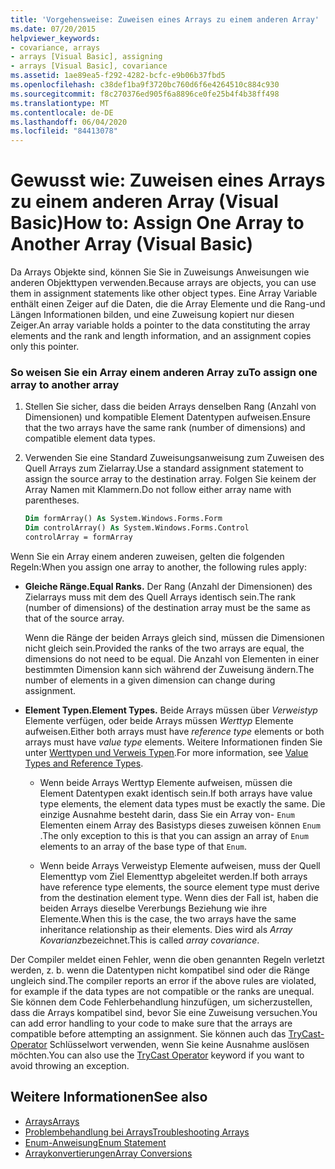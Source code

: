 ```yaml
---
title: 'Vorgehensweise: Zuweisen eines Arrays zu einem anderen Array'
ms.date: 07/20/2015
helpviewer_keywords:
- covariance, arrays
- arrays [Visual Basic], assigning
- arrays [Visual Basic], covariance
ms.assetid: 1ae89ea5-f292-4282-bcfc-e9b06b37fbd5
ms.openlocfilehash: c38def1ba9f3720bc760d6f6e4264510c884c930
ms.sourcegitcommit: f8c270376ed905f6a8896ce0fe25b4f4b38ff498
ms.translationtype: MT
ms.contentlocale: de-DE
ms.lasthandoff: 06/04/2020
ms.locfileid: "84413078"
---
```

# <a name="how-to-assign-one-array-to-another-array-visual-basic"></a><span data-ttu-id="d558e-102">Gewusst wie: Zuweisen eines Arrays zu einem anderen Array (Visual Basic)</span><span class="sxs-lookup"><span data-stu-id="d558e-102">How to: Assign One Array to Another Array (Visual Basic)</span></span>

<span data-ttu-id="d558e-103">Da Arrays Objekte sind, können Sie Sie in Zuweisungs Anweisungen wie anderen Objekttypen verwenden.</span><span class="sxs-lookup"><span data-stu-id="d558e-103">Because arrays are objects, you can use them in assignment statements like other object types.</span></span> <span data-ttu-id="d558e-104">Eine Array Variable enthält einen Zeiger auf die Daten, die die Array Elemente und die Rang-und Längen Informationen bilden, und eine Zuweisung kopiert nur diesen Zeiger.</span><span class="sxs-lookup"><span data-stu-id="d558e-104">An array variable holds a pointer to the data constituting the array elements and the rank and length information, and an assignment copies only this pointer.</span></span>

### <a name="to-assign-one-array-to-another-array"></a><span data-ttu-id="d558e-105">So weisen Sie ein Array einem anderen Array zu</span><span class="sxs-lookup"><span data-stu-id="d558e-105">To assign one array to another array</span></span>

1. <span data-ttu-id="d558e-106">Stellen Sie sicher, dass die beiden Arrays denselben Rang (Anzahl von Dimensionen) und kompatible Element Datentypen aufweisen.</span><span class="sxs-lookup"><span data-stu-id="d558e-106">Ensure that the two arrays have the same rank (number of dimensions) and compatible element data types.</span></span>

2. <span data-ttu-id="d558e-107">Verwenden Sie eine Standard Zuweisungsanweisung zum Zuweisen des Quell Arrays zum Zielarray.</span><span class="sxs-lookup"><span data-stu-id="d558e-107">Use a standard assignment statement to assign the source array to the destination array.</span></span> <span data-ttu-id="d558e-108">Folgen Sie keinem der Array Namen mit Klammern.</span><span class="sxs-lookup"><span data-stu-id="d558e-108">Do not follow either array name with parentheses.</span></span>

    ```vb
    Dim formArray() As System.Windows.Forms.Form
    Dim controlArray() As System.Windows.Forms.Control
    controlArray = formArray
    ```

<span data-ttu-id="d558e-109">Wenn Sie ein Array einem anderen zuweisen, gelten die folgenden Regeln:</span><span class="sxs-lookup"><span data-stu-id="d558e-109">When you assign one array to another, the following rules apply:</span></span>

- <span data-ttu-id="d558e-110">**Gleiche Ränge.**</span><span class="sxs-lookup"><span data-stu-id="d558e-110">**Equal Ranks.**</span></span> <span data-ttu-id="d558e-111">Der Rang (Anzahl der Dimensionen) des Zielarrays muss mit dem des Quell Arrays identisch sein.</span><span class="sxs-lookup"><span data-stu-id="d558e-111">The rank (number of dimensions) of the destination array must be the same as that of the source array.</span></span>

  <span data-ttu-id="d558e-112">Wenn die Ränge der beiden Arrays gleich sind, müssen die Dimensionen nicht gleich sein.</span><span class="sxs-lookup"><span data-stu-id="d558e-112">Provided the ranks of the two arrays are equal, the dimensions do not need to be equal.</span></span> <span data-ttu-id="d558e-113">Die Anzahl von Elementen in einer bestimmten Dimension kann sich während der Zuweisung ändern.</span><span class="sxs-lookup"><span data-stu-id="d558e-113">The number of elements in a given dimension can change during assignment.</span></span>

- <span data-ttu-id="d558e-114">**Element Typen.**</span><span class="sxs-lookup"><span data-stu-id="d558e-114">**Element Types.**</span></span> <span data-ttu-id="d558e-115">Beide Arrays müssen über *Verweistyp* Elemente verfügen, oder beide Arrays müssen *Werttyp* Elemente aufweisen.</span><span class="sxs-lookup"><span data-stu-id="d558e-115">Either both arrays must have *reference type* elements or both arrays must have *value type* elements.</span></span> <span data-ttu-id="d558e-116">Weitere Informationen finden Sie unter [Werttypen und Verweis Typen](../data-types/value-types-and-reference-types.md).</span><span class="sxs-lookup"><span data-stu-id="d558e-116">For more information, see [Value Types and Reference Types](../data-types/value-types-and-reference-types.md).</span></span>

  - <span data-ttu-id="d558e-117">Wenn beide Arrays Werttyp Elemente aufweisen, müssen die Element Datentypen exakt identisch sein.</span><span class="sxs-lookup"><span data-stu-id="d558e-117">If both arrays have value type elements, the element data types must be exactly the same.</span></span> <span data-ttu-id="d558e-118">Die einzige Ausnahme besteht darin, dass Sie ein Array von- `Enum` Elementen einem Array des Basistyps dieses zuweisen können `Enum` .</span><span class="sxs-lookup"><span data-stu-id="d558e-118">The only exception to this is that you can assign an array of `Enum` elements to an array of the base type of that `Enum`.</span></span>

  - <span data-ttu-id="d558e-119">Wenn beide Arrays Verweistyp Elemente aufweisen, muss der Quell Elementtyp vom Ziel Elementtyp abgeleitet werden.</span><span class="sxs-lookup"><span data-stu-id="d558e-119">If both arrays have reference type elements, the source element type must derive from the destination element type.</span></span> <span data-ttu-id="d558e-120">Wenn dies der Fall ist, haben die beiden Arrays dieselbe Vererbungs Beziehung wie ihre Elemente.</span><span class="sxs-lookup"><span data-stu-id="d558e-120">When this is the case, the two arrays have the same inheritance relationship as their elements.</span></span> <span data-ttu-id="d558e-121">Dies wird als *Array Kovarianz*bezeichnet.</span><span class="sxs-lookup"><span data-stu-id="d558e-121">This is called *array covariance*.</span></span>

<span data-ttu-id="d558e-122">Der Compiler meldet einen Fehler, wenn die oben genannten Regeln verletzt werden, z. b. wenn die Datentypen nicht kompatibel sind oder die Ränge ungleich sind.</span><span class="sxs-lookup"><span data-stu-id="d558e-122">The compiler reports an error if the above rules are violated, for example if the data types are not compatible or the ranks are unequal.</span></span> <span data-ttu-id="d558e-123">Sie können dem Code Fehlerbehandlung hinzufügen, um sicherzustellen, dass die Arrays kompatibel sind, bevor Sie eine Zuweisung versuchen.</span><span class="sxs-lookup"><span data-stu-id="d558e-123">You can add error handling to your code to make sure that the arrays are compatible before attempting an assignment.</span></span> <span data-ttu-id="d558e-124">Sie können auch das [TryCast-Operator](../../../language-reference/operators/trycast-operator.md) Schlüsselwort verwenden, wenn Sie keine Ausnahme auslösen möchten.</span><span class="sxs-lookup"><span data-stu-id="d558e-124">You can also use the [TryCast Operator](../../../language-reference/operators/trycast-operator.md) keyword if you want to avoid throwing an exception.</span></span>

## <a name="see-also"></a><span data-ttu-id="d558e-125">Weitere Informationen</span><span class="sxs-lookup"><span data-stu-id="d558e-125">See also</span></span>

- [<span data-ttu-id="d558e-126">Arrays</span><span class="sxs-lookup"><span data-stu-id="d558e-126">Arrays</span></span>](index.md)
- [<span data-ttu-id="d558e-127">Problembehandlung bei Arrays</span><span class="sxs-lookup"><span data-stu-id="d558e-127">Troubleshooting Arrays</span></span>](troubleshooting-arrays.md)
- [<span data-ttu-id="d558e-128">Enum-Anweisung</span><span class="sxs-lookup"><span data-stu-id="d558e-128">Enum Statement</span></span>](../../../language-reference/statements/enum-statement.md)
- [<span data-ttu-id="d558e-129">Arraykonvertierungen</span><span class="sxs-lookup"><span data-stu-id="d558e-129">Array Conversions</span></span>](../data-types/array-conversions.md)

